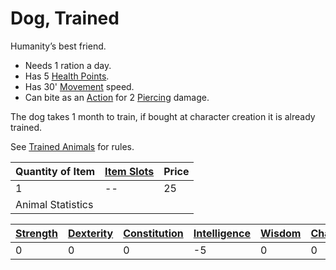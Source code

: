 # Dog, Trained

Humanity’s best friend. 

* Needs 1 ration a day.
* Has 5 [Health Points](../../../../../Player%20Characters/Derived%20Statistics/Health%20Points.md). 
* Has 30' [Movement](../../../../../Game%20Procedures/Movement.md) speed.
* Can bite as an [Action](../../../../../Game%20Procedures/Action.md) for 2 [Piercing](../../../../../Damage%20Types/Piercing.md) damage.

The dog takes 1 month to train, if bought at character creation it is already trained.

See [Trained Animals](../../../Trained%20Animals.md) for rules.

|Quantity of Item|[Item Slots](../../../../../Player%20Characters/Derived%20Statistics/Item%20Slots.md)|Price|
|----------------|----------|-----|
|1|--|25|
|Animal Statistics|||

|[Strength](../../../../../Player%20Characters/Chosen%20Statistics/Strength.md)|[Dexterity](../../../../../Player%20Characters/Chosen%20Statistics/Dexterity.md)|[Constitution](../../../../../Player%20Characters/Chosen%20Statistics/Constitution.md)|[Intelligence](../../../../../Player%20Characters/Chosen%20Statistics/Intelligence.md)|[Wisdom](../../../../../Player%20Characters/Chosen%20Statistics/Wisdom.md)<br>|[Charisma](../../../../../Player%20Characters/Chosen%20Statistics/Charisma.md)<br>|
|--------|---------|------------|------------|------|--------|
|0|0|0|-5|0|0|
